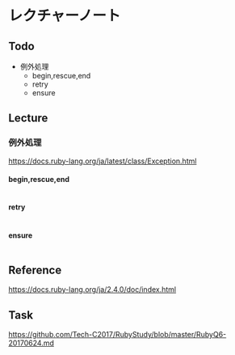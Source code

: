 # レクチャーノート

## Todo
 - 例外処理
   - begin,rescue,end
   - retry
   - ensure

## Lecture

### 例外処理

https://docs.ruby-lang.org/ja/latest/class/Exception.html

#### begin,rescue,end

```
```

#### retry

```
```

#### ensure

```
```


## Reference
https://docs.ruby-lang.org/ja/2.4.0/doc/index.html

## Task
https://github.com/Tech-C2017/RubyStudy/blob/master/RubyQ6-20170624.md
